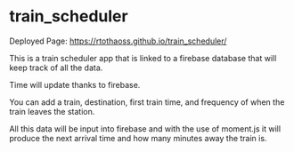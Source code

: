 # train_scheduler
Deployed Page: https://rtothaoss.github.io/train_scheduler/


This is a train scheduler app that is linked to a firebase database that will keep track of all the data.

Time will update thanks to firebase.

You can add a train, destination, first train time, and frequency of when the train leaves the station.

All this data will be input into firebase and with the use of moment.js it will produce the next arrival time and how many minutes away the train is.

